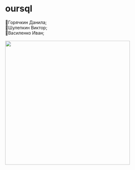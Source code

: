 # oursql
&#x1F534;Горячкин Данила;<br/>
&#x1F34E;Шулепкин Виктор;<br/>
&#x1F534;Василенко Иван;<br/>
<br/>
<img src="https://sun9-60.userapi.com/c858420/v858420568/7eab6/ANYcqWMkzZg.jpg" align="middle" height="400" />
